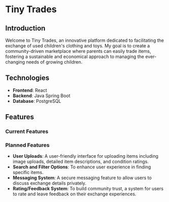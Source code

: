 # Tiny Trades

## Introduction
Welcome to Tiny Trades, an innovative platform dedicated to facilitating the exchange of used children's clothing and toys. My goal is to create a community-driven marketplace where parents can easily trade items, fostering a sustainable and economical approach to managing the ever-changing needs of growing children.

## Technologies
- **Frontend**: React
- **Backend**: Java Spring Boot
- **Database**: PostgreSQL

## Features

### Current Features

### Planned Features
- **User Uploads**: A user-friendly interface for uploading items including image uploads, detailed item descriptions, and condition ratings.
- **Search and Filter Options**: To enhance user experience in finding specific items.
- **Messaging System**: A secure messaging feature to allow users to discuss exchange details privately.
- **Rating/Feedback System**: To build community trust, a system for users to rate and leave feedback on their exchange experiences.

